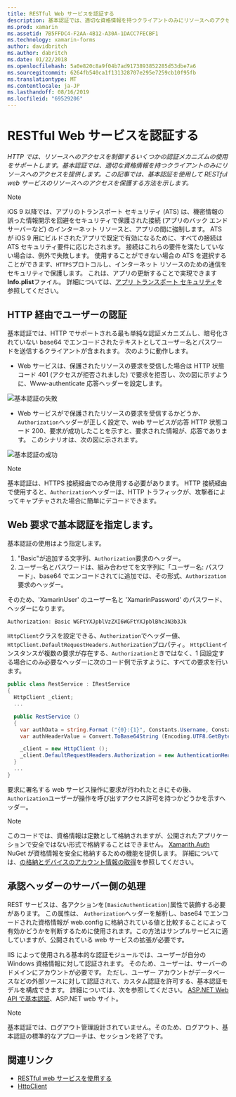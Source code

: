 ```yaml
---
title: RESTful Web サービスを認証する
description: 基本認証では、適切な資格情報を持つクライアントのみにリソースへのアクセスを提供します。 この記事では、基本認証を使用して RESTful web サービスのリソースへのアクセスを保護する方法について説明します。
ms.prod: xamarin
ms.assetid: 7B5FFDC4-F2AA-4B12-A30A-1DACC7FECBF1
ms.technology: xamarin-forms
author: davidbritch
ms.author: dabritch
ms.date: 01/22/2018
ms.openlocfilehash: 5a0e820c8a9f04b7ad9173893852285d53dbe7a6
ms.sourcegitcommit: 6264fb540ca1f131328707e295e7259cb10f95fb
ms.translationtype: MT
ms.contentlocale: ja-JP
ms.lasthandoff: 08/16/2019
ms.locfileid: "69529206"
---
```

# <a name="authenticate-a-restful-web-service"></a>RESTful Web サービスを認証する

_HTTP では、リソースへのアクセスを制御するいくつかの認証メカニズムの使用をサポートします。基本認証では、適切な資格情報を持つクライアントのみにリソースへのアクセスを提供します。この記事では、基本認証を使用して RESTful web サービスのリソースへのアクセスを保護する方法を示します。_

> [!NOTE]
> iOS 9 以降では、アプリのトランスポート セキュリティ (ATS) は、機密情報の誤った情報開示を回避をセキュリティで保護された接続 (アプリのバック エンド サーバーなど) のインターネット リソースと、アプリの間に強制します。 ATS が iOS 9 用にビルドされたアプリで既定で有効になるために、すべての接続は ATS セキュリティ要件に応じたされます。 接続はこれらの要件を満たしていない場合は、例外で失敗します。
> 使用することができない場合の ATS を選択することができます、`HTTPS`プロトコルし、インターネット リソースのための通信をセキュリティで保護します。 これは、アプリの更新することで実現できます**Info.plist**ファイル。 詳細については、[アプリ トランスポート セキュリティ](~/ios/app-fundamentals/ats.md)を参照してください。

## <a name="authenticating-users-over-http"></a>HTTP 経由でユーザーの認証

基本認証では、HTTP でサポートされる最も単純な認証メカニズムし、暗号化されていない base64 でエンコードされたテキストとしてユーザー名とパスワードを送信するクライアントが含まれます。 次のように動作します。

- Web サービスは、保護されたリソースの要求を受信した場合は HTTP 状態コード 401 (アクセスが拒否されました) で要求を拒否し、次の図に示すように、Www-authenticate 応答ヘッダーを設定します。

![](rest-images/basic-authentication-fail.png "基本認証の失敗")

- Web サービスがで保護されたリソースの要求を受信するかどうか、`Authorization`ヘッダーが正しく設定で、web サービスが応答 HTTP 状態コード 200、要求が成功したことを示すと、要求された情報が、応答であります。 このシナリオは、次の図に示されます。

![](rest-images/basic-authentication-success.png "基本認証の成功")

> [!NOTE]
> 基本認証は、HTTPS 接続経由でのみ使用する必要があります。 HTTP 接続経由で使用すると、`Authorization`ヘッダーは、HTTP トラフィックが、攻撃者によってキャプチャされた場合に簡単にデコードできます。

## <a name="specifying-basic-authentication-in-a-web-request"></a>Web 要求で基本認証を指定します。

基本認証の使用はよう指定します。

1. "Basic"が追加する文字列、`Authorization`要求のヘッダー。
1. ユーザー名とパスワードは、組み合わせてを文字列に「ユーザー名: パスワード」、base64 でエンコードされてに追加では、その形式、`Authorization`要求のヘッダー。

そのため、'XamarinUser' のユーザー名と 'XamarinPassword' のパスワード、ヘッダーになります。

```csharp
Authorization: Basic WGFtYXJpblVzZXI6WGFtYXJpblBhc3N3b3Jk
```

`HttpClient`クラスを設定できる、`Authorization`でヘッダー値、`HttpClient.DefaultRequestHeaders.Authorization`プロパティ。 `HttpClient`インスタンスが複数の要求が存在する、`Authorization`ときではなく、1 回設定する場合にのみ必要なヘッダーに次のコード例で示すように、すべての要求を行います。

```csharp
public class RestService : IRestService
{
  HttpClient _client;
  ...

  public RestService ()
  {
    var authData = string.Format ("{0}:{1}", Constants.Username, Constants.Password);
    var authHeaderValue = Convert.ToBase64String (Encoding.UTF8.GetBytes (authData));

    _client = new HttpClient ();
    _client.DefaultRequestHeaders.Authorization = new AuthenticationHeaderValue ("Basic", authHeaderValue);
  }
  ...
}
```

要求に署名する web サービス操作に要求が行われたときにその後、`Authorization`ユーザーが操作を呼び出すアクセス許可を持つかどうかを示すヘッダー。

> [!NOTE]
> このコードでは、資格情報は定数として格納されますが、公開されたアプリケーションで安全ではない形式で格納することはできません。 [Xamarith.Auth](https://www.nuget.org/packages/Xamarin.Auth/) NuGet が資格情報を安全に格納するための機能を提供します。 詳細については、[の格納とデバイスのアカウント情報の取得](~/xamarin-forms/data-cloud/authentication/oauth.md)を参照してください。

## <a name="processing-the-authorization-header-server-side"></a>承認ヘッダーのサーバー側の処理

REST サービスは、各アクションを`[BasicAuthentication]`属性で装飾する必要があります。 この属性は、 `Authorization`ヘッダーを解析し、base64 でエンコードされた資格情報が web.config に格納されている値と比較することによって有効かどうかを判断するために使用されます。この方法はサンプルサービスに適していますが、公開されている web サービスの拡張が必要です。

IIS によって使用される基本的な認証モジュールでは、ユーザーが自分の Windows 資格情報に対して認証されます。 そのため、ユーザーは、サーバーのドメインにアカウントが必要です。 ただし、ユーザー アカウントがデータベースなどの外部ソースに対して認証されて、カスタム認証を許可する、基本認証モデルを構成できます。 詳細については、次を参照してください。 [ASP.NET Web API で基本認証](http://www.asp.net/web-api/overview/security/basic-authentication)、ASP.NET web サイト。

> [!NOTE]
> 基本認証では、ログアウト管理設計されていません。そのため、ログアウト、基本認証の標準的なアプローチは、セッションを終了です。

## <a name="related-links"></a>関連リンク

- [RESTful web サービスを使用する](~/xamarin-forms/data-cloud/web-services/rest.md)
- [HttpClient](https://msdn.microsoft.com/library/system.net.http.httpclient(v=vs.110).aspx)

